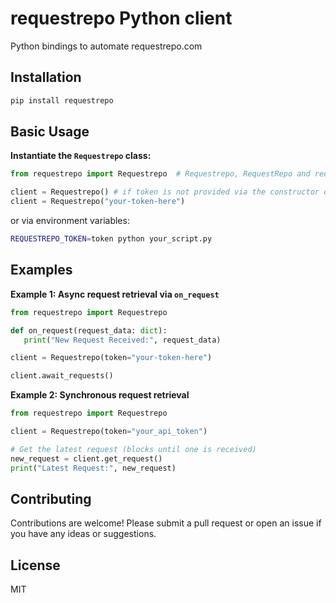 # requestrepo Python client

Python bindings to automate requestrepo.com

## Installation

```bash
pip install requestrepo
```

## Basic Usage

**Instantiate the `Requestrepo` class:**

```python
from requestrepo import Requestrepo  # Requestrepo, RequestRepo and requestrepo are accepted imports

client = Requestrepo() # if token is not provided via the constructor or REQUESTREPO_TOKEN environment variable, a new one will be generated and printed to stderr
client = Requestrepo("your-token-here")
```

or via environment variables:

```bash
REQUESTREPO_TOKEN=token python your_script.py
```

## Examples

**Example 1: Async request retrieval via `on_request`**

```python
from requestrepo import Requestrepo

def on_request(request_data: dict):
   print("New Request Received:", request_data)

client = Requestrepo(token="your-token-here")

client.await_requests()
```

**Example 2: Synchronous request retrieval**

```python
from requestrepo import Requestrepo

client = Requestrepo(token="your_api_token")

# Get the latest request (blocks until one is received)
new_request = client.get_request()
print("Latest Request:", new_request)
```

## Contributing

Contributions are welcome! Please submit a pull request or open an issue if you have any ideas or suggestions.

## License

MIT
